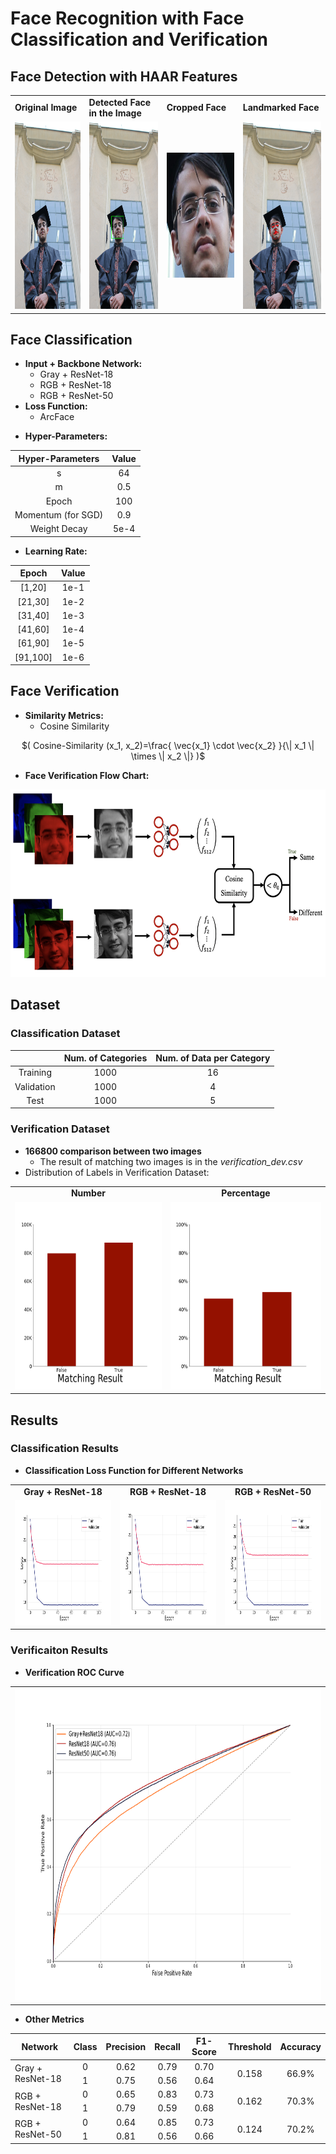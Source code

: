# Face Recognition with Face Classification and Verification

## Face Detection with HAAR Features

<table style="margin-left: auto; margin-right: auto;" border=0 align=center>
  <tr>
    <td><strong>Original Image</strong></td>
    <td><strong>Detected Face in the Image</strong></td>
    <td><strong>Cropped Face</strong></td>
    <td><strong>Landmarked Face</strong></td>

   </tr> 
   <tr>
    <td> <img src="./plots/face_detection/me2.jpeg"  alt="original_image" width = 200px height = 300px ></td>
    <td> <img src="./plots/face_detection/me2_bbox.jpeg"  alt="Original image with a boundig box arroung detected face" width = 200px height = 300px ></td>
    <td> <img src="./plots/face_detection/me2_croped.jpeg"  alt="cropped face" width = 200px height = 200px ></td>
    <td> <img src="./plots/face_detection/me2_landmark.jpeg"  alt="landmarked face" width = 200px height = 300px ></td>

  </td>
  </tr>
</table>

## Face Classification

<ul>
  <li><strong>Input + Backbone Network:</strong>
    <ul>
      <li>Gray + ResNet-18</li>
      <li>RGB + ResNet-18</li>
      <li>RGB + ResNet-50</li>
    </ul>
  </li>
  <li><strong>Loss Function:</strong>
    <ul>
      <li>ArcFace</li>
    </ul>
  </li>
</ul>

<ul>
  <li><strong>Hyper-Parameters:</strong>
  </li>
</ul>
<center>

| **Hyper-Parameters** | **Value** |
| :------------------: | :-------: |
|          s           |    64     |
|          m           |    0.5    |
|        Epoch         |    100    |
|  Momentum (for SGD)  |    0.9    |
|     Weight Decay     |   5e-4    |

</center>

<ul>
  <li><strong>Learning Rate:</strong>
  </li>
</ul>

<center>

| **Epoch** | **Value** |
| :-------: | :-------: |
|  [1,20]   |   1e-1    |
|  [21,30]  |   1e-2    |
|  [31,40]  |   1e-3    |
|  [41,60]  |   1e-4    |
|  [61,90]  |   1e-5    |
| [91,100]  |   1e-6    |

</center>

## Face Verification

<ul>
  <li><strong>Similarity Metrics:</strong>
    <ul>
      <li>Cosine Similarity</li>
    </ul>
  </li>
</ul>

<center>

$( Cosine-Similarity (x_1, x_2)=\frac{ \vec{x_1} \cdot \vec{x_2} }{\| x_1 \| \times \| x_2 \|} )$

</center>

<ul>
  <li><strong>Face Verification Flow Chart:</strong>
  </li>
</ul>

<center>
<img src="./plots/face_verification.png"  alt="Face Verification Flow Chart" width = 600px height = 300px >

</center>

## Dataset

### Classification Dataset

<center>

|            | **Num. of Categories** | **Num. of Data per Category** |
| :--------: | :--------------------: | :---------------------------: |
|  Training  |          1000          |              16               |
| Validation |          1000          |               4               |
|    Test    |          1000          |               5               |

</center>

### Verification Dataset

<ul>
  <li><strong>166800 comparison between two images</strong>
  <ul>
      <li>The result of matching two images is in the <em>verification_dev.csv</em></li>
    </ul>
    <li>Distribution of Labels in Verification Dataset:</li>
  </li>
</ul>

<table  style="margin-left: auto; margin-right: auto;" border=0 align=center>
  <tr>
    <td><center> <strong>Number</strong> </center></td>
    <td><center> <strong>Percentage</strong> </center></td>

   </tr> 
   <tr>
    <td> <img src="./plots/EDA/verification_match_result_eng.png"  alt="Number of correctness or incorrectness of matching of two images in validation dataset." width = 300px height = 300px ></td>
    <td> <img src="./plots/EDA/verification_match_result_percent_eng.png"  alt="Ratio of correctness or incorrectness of matching of two images in validation dataset." width = 300px height = 300px ></td>

  </td>
  </tr>
</table>

## Results

### Classification Results

<ul>
  <li><strong>Classification Loss Function for Different Networks</strong>
  </li>
</ul>

<table  style="margin-left: auto; margin-right: auto;"  border=0 align=center >
  <tr>
    <td><center> <strong>Gray + ResNet-18</strong> </center></td>
    <td><center> <strong>RGB + ResNet-18</strong> </center></td>
    <td><center> <strong>RGB + ResNet-50</strong> </center></td>

   </tr> 
   <tr>
    <td> <img src="./plots/results_classification/gray_train_val_losses.png"  alt='loss function plot for "Gray + ResNNet-18"' width = 300px height = 200px ></td>
    <td> <img src="./plots/results_classification/18_train_val_losses.png"  alt='loss function plot for "RGB + ResNNet-18"' width = 300px height = 200px ></td>
    <td> <img src="./plots/results_classification/50_train_val_losses.png"  alt='loss function plot for "RGB + ResNNet-50"' width = 300px height = 200px ></td>

  </td>
  </tr>
</table>

### Verificaiton Results

<ul>
  <li><strong>Verification ROC Curve</strong>
  </li>
</ul>

<table style="margin-left: auto; margin-right: auto;" border=0 align=center>
   <tr>
    <td> <img src="./plots/results_verification/rocs.png"  alt='loss function plot for "Gray + ResNNet-18"' width = 600px height = 500px ></td>
  </tr>
</table>

<ul>
  <li><strong>Other Metrics</strong>
  </li>
</ul>

<table  style="margin-left: auto; margin-right: auto;" border=0 align=center>
    <thead>
        <tr>
            <th>Network</th>
            <th>Class</th>
            <th>Precision</th>
            <th>Recall</th>
            <th>F1-Score</th>
            <th>Threshold</th>
            <th>Accuracy</th>
        </tr>
    </thead>
    <tbody>
        <tr>
            <td rowspan=2>Gray + ResNet-18</td>
            <td><center> 0 </center></td>
            <td><center> 0.62 </center></td>
            <td><center> 0.79 </center></td>
            <td><center> 0.70 </center></td>
            <td rowspan=2><center> 0.158 </center></td>
            <td rowspan=2><center> 66.9% </center></td>
        </tr>
        <tr>
            <td><center> 1 </center></td>
            <td><center> 0.75 </center></td>
            <td><center> 0.56 </center></td>
            <td><center> 0.64 </center></td>
        </tr>
        <tr>
            <td rowspan=2>RGB + ResNet-18</td>
            <td><center> 0 </center></td>
            <td><center> 0.65 </center></td>
            <td><center> 0.83 </center></td>
            <td><center> 0.73 </center></td>
            <td rowspan=2><center> 0.162 </center></td>
            <td rowspan=2><center> 70.3% </center></td>
        </tr>
        <tr>
            <td><center> 1 </center></td>
            <td><center> 0.79 </center></td>
            <td><center> 0.59 </center></td>
            <td><center> 0.68 </center></td>
        </tr>
        <tr>
            <td rowspan=2>RGB + ResNet-50</td>
            <td><center> 0 </center></td>
            <td><center> 0.64 </center></td>
            <td><center> 0.85 </center></td>
            <td><center> 0.73 </center></td>
            <td rowspan=2><center> 0.124 </center></td>
            <td rowspan=2><center> 70.2% </center></td>
        </tr>
        <tr>
            <td><center> 1 </center></td>
            <td><center> 0.81 </center></td>
            <td><center> 0.56 </center></td>
            <td><center> 0.66 </center></td>
        </tr>
    </tbody>
</table>
